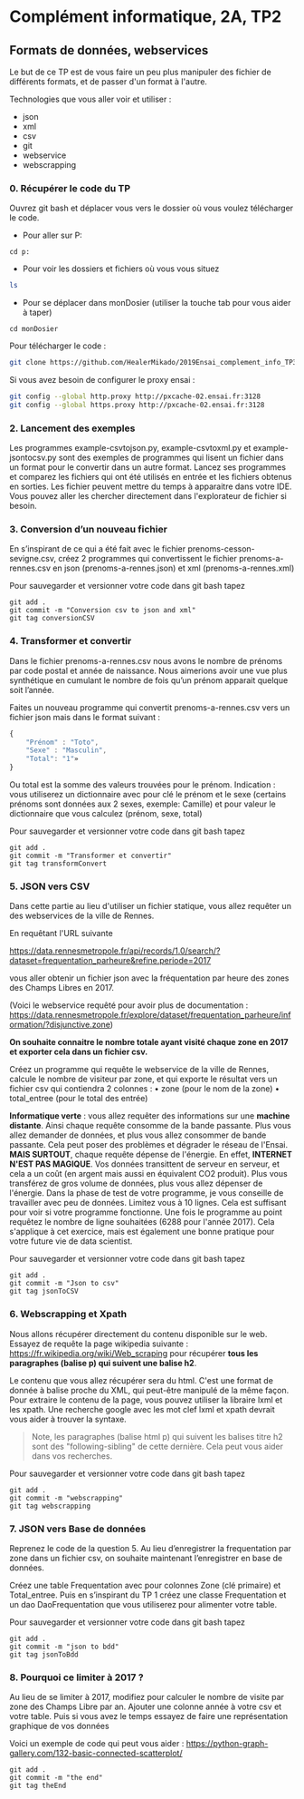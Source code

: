 # Complément informatique, 2A, TP2

## Formats de données, webservices

Le but de ce TP est de vous faire un peu plus manipuler des fichier de différents formats, et de passer d'un format à l'autre.

Technologies que vous aller voir et utiliser :
- json
- xml
- csv
- git
- webservice
- webscrapping

### 0. Récupérer le code du TP

Ouvrez git bash et déplacer vous vers le dossier où vous voulez télécharger le code.

- Pour aller sur P:
```
cd p:
```

- Pour voir les dossiers et fichiers où vous vous situez

```bash
ls
```

- Pour se déplacer dans monDosier (utiliser la touche tab pour vous aider à taper)

```
cd monDosier
```

Pour télécharger le code :

```bash
git clone https://github.com/HealerMikado/2019Ensai_complement_info_TP3.git squelette-TP3
``` 

Si vous avez besoin de configurer le proxy ensai :

```bash
git config --global http.proxy http://pxcache-02.ensai.fr:3128
git config --global https.proxy http://pxcache-02.ensai.fr:3128
```


### 2. Lancement des exemples

Les programmes example-csvtojson.py, example-csvtoxml.py et example-jsontocsv.py sont des exemples de programmes qui lisent un fichier dans un format pour le convertir dans un autre format.
Lancez ses programmes et comparez les fichiers qui ont été utilisés en entrée et les fichiers obtenus en sorties. Les fichier peuvent mettre du temps à apparaitre dans votre IDE. Vous pouvez aller les chercher directement dans l'explorateur de fichier si besoin.

### 3. Conversion d’un nouveau fichier

En s’inspirant de ce qui a été fait avec le fichier prenoms-cesson-sevigne.csv, créez 2 programmes qui convertissent le fichier prenoms-a-rennes.csv en json (prenoms-a-rennes.json) et xml (prenoms-a-rennes.xml)

Pour sauvegarder et versionner votre code dans git bash tapez

```
git add .
git commit -m "Conversion csv to json and xml"
git tag conversionCSV
```

### 4. Transformer et convertir

Dans le fichier prenoms-a-rennes.csv nous avons le nombre de prénoms par code postal et année de naissance. Nous aimerions avoir une vue plus synthétique en cumulant le nombre de fois
qu’un prénom apparait quelque soit l’année.

Faites un nouveau programme qui convertit prenoms-a-rennes.csv vers un fichier json mais dans
le format suivant :

```js
{
    "Prénom" : "Toto",
    "Sexe" : "Masculin",
    "Total": "1"»
}
```

Ou total est la somme des valeurs trouvées pour le prénom.
Indication : vous utiliserez un dictionnaire avec pour clé le prénom et le sexe (certains prénoms sont données aux 2 sexes, exemple: Camille) et pour valeur le dictionnaire que vous calculez (prénom, sexe, total)

Pour sauvegarder et versionner votre code dans git bash tapez

```
git add .
git commit -m "Transformer et convertir"
git tag transformConvert
```


### 5. JSON vers CSV

Dans cette partie au lieu d'utiliser un fichier statique, vous allez requêter un des webservices de la ville de Rennes.

En requêtant l'URL suivante 

https://data.rennesmetropole.fr/api/records/1.0/search/?dataset=frequentation_parheure&refine.periode=2017

vous aller obtenir un fichier json avec la fréquentation par heure des zones des Champs Libres en 2017.

(Voici le webservice requêté pour avoir plus de documentation : https://data.rennesmetropole.fr/explore/dataset/frequentation_parheure/information/?disjunctive.zone)

**On souhaite connaitre le nombre totale ayant visité chaque zone en 2017 et exporter cela dans un fichier csv.**

Créez un programme qui requête le webservice de la ville de Rennes, calcule le nombre de visiteur par zone, et qui exporte le résultat vers un fichier csv qui contiendra 2 colonnes :
• zone (pour le nom de la zone)
• total_entree (pour le total des entrée)

**Informatique verte** : vous allez requêter des informations sur une **machine distante**. Ainsi chaque requête consomme de la bande passante. Plus vous allez demander de données, et plus vous allez consommer de bande passante. Cela peut poser des problèmes et dégrader le réseau de l'Ensai. **MAIS SURTOUT**, chaque requête dépense de l'énergie. En effet, **INTERNET N'EST PAS MAGIQUE**. Vos données transittent de serveur en serveur, et cela a un coût (en argent mais aussi en équivalent CO2 produit). Plus vous transférez de gros volume de données, plus vous allez dépenser de l'énergie. Dans la phase de test de votre programme, je vous conseille de travailler avec peu de données. Limitez vous à 10 lignes. Cela est suffisant pour voir si votre programme fonctionne. Une fois le programme au point requêtez le nombre de ligne souhaitées (6288 pour l'année 2017). Cela s'applique à cet exercice, mais est également une bonne pratique pour votre future vie de data scientist.

Pour sauvegarder et versionner votre code dans git bash tapez

```
git add .
git commit -m "Json to csv"
git tag jsonToCSV
```


### 6. Webscrapping et Xpath

Nous allons récupérer directement du contenu disponible sur le web. Essayez de requête la page wikipedia suivante : https://fr.wikipedia.org/wiki/Web_scraping pour récupérer **tous les paragraphes (balise p) qui suivent une balise h2**.

Le contenu que vous allez récupérer sera du html. C'est une format de donnée à balise proche du XML, qui peut-être manipulé de la même façon. Pour extraire le contenu de la page, vous pouvez utiliser la libraire lxml et les xpath. Une recherche google avec les mot clef lxml et xpath devrait vous aider à trouver la syntaxe.

> Note, les paragraphes (balise html p) qui suivent les balises titre h2 sont des "following-sibling" de cette dernière. Cela peut vous aider dans vos recherches. 

Pour sauvegarder et versionner votre code dans git bash tapez

```
git add .
git commit -m "webscrapping"
git tag webscrapping
```

### 7. JSON vers Base de données

Reprenez le code de la question 5. Au lieu d’enregistrer la frequentation par zone dans un fichier csv, on souhaite maintenant l’enregistrer en base de données.

Créez une table Frequentation avec pour colonnes Zone (clé primaire) et Total_entree. Puis en s’inspirant du TP 1 créez une classe Frequentation et un dao DaoFrequentation que vous utiliserez pour alimenter votre table.

Pour sauvegarder et versionner votre code dans git bash tapez

```
git add .
git commit -m "json to bdd"
git tag jsonToBdd
```

### 8. Pourquoi ce limiter à 2017 ?

Au lieu de se limiter à 2017, modifiez pour calculer le nombre de visite par zone des Champs Libre par an. Ajouter une colonne année à votre csv et votre table. Puis si vous avez le temps essayez de faire une représentation graphique de vos données

Voici un exemple de code qui peut vous aider : https://python-graph-gallery.com/132-basic-connected-scatterplot/


```
git add .
git commit -m "the end"
git tag theEnd
```